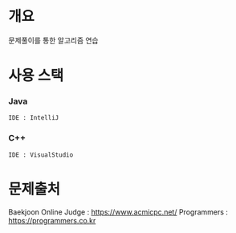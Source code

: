 # 개요
문제풀이를 통한 알고리즘 연습

# 사용 스택
### Java
    IDE : IntelliJ
### C++
    IDE : VisualStudio


# 문제출처
Baekjoon Online Judge : https://www.acmicpc.net/
Programmers : https://programmers.co.kr
